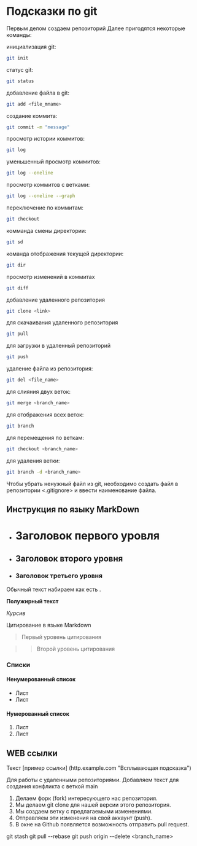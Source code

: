 # Подсказки по git

Первым делом создаем репозиторий
Далее пригодятся некоторые команды: 

инициализация git:
```sh
git init
```
статус git:
```sh
git status
```
добавление файла в git:
```sh
git add <file_mname>
```
создание коммита:
```sh
git commit -m "message"
```
просмотр истории коммитов:
```sh
git log
```
уменьшенный просмотр коммитов:
```sh
git log --oneline
```
просмотр коммитов с ветками:
```sh
git log --oneline --graph
```
переключение по коммитам:
```sh
git checkout
```
комманда смены директории:
```sh
git sd
```
команда отображения текущей директории:
```sh
git dir
```
просмотр изменений в коммитах
```sh
git diff
```
добавление удаленного репозитория
```sh
git clone <link>
```
для скачаивания удаленного репозитория
```sh
git pull
```
для загрузки в удаленный репозиторий
```sh
git push
```
удаление файла из репозитория:
```sh
git del <file_name>
```
для слияния двух веток: 
```sh
git merge <branch_name>
```
для отображения всех веток:
```sh
git branch
```
для перемещения по веткам:
```sh
git checkout <branch_name>
```
для удаления ветки: 
```sh
git branch -d <branch_name>
```

Чтобы убрать ненужный файл из git, необходимо создать файл в репозитории <.gitignore> и ввести наименование файла.



## Инструкция по языку MarkDown

- # Заголовок первого уровля

- ## Заголовок второго уровня

- ### Заголовок третьего уровня

Обычный текст набираем как есть .

**Полужирный текст**

*Курсив*

Цитирование в языке Markdown

> Первый уровень цитирования

>> Второй уровень цитирования

### Списки

#### Ненумерованный список
* Лист
* Лист

#### Нумерованный список
1. Лист
2. Лист

## WEB ссылки
Текст [пример ссылки] (http.example.com  "Всплывающая подсказка")

Для работы с удаленными репозиториями.
Добавляем текст для создания конфликта с веткой main
1. Делаем форк (fork) интересующего нас репозитория.
2. Мы делаем git clone для нашей версии этого репозитория.
3. Мы создаем ветку с предлагаемыми изменениями.
4. Отправляем эти изменения на свой аккаунт (push).
5. В окне на Github появляется возможность отправить pull request.


git stash 
git pull --rebase
git push origin --delete <branch_name>
